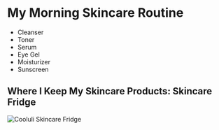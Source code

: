 # **My Morning Skincare Routine**

* Cleanser
* Toner
* Serum
* Eye Gel
* Moisturizer
* Sunscreen

## Where I Keep My Skincare Products: Skincare Fridge

![Cooluli Skincare Fridge](https://user-images.githubusercontent.com/98491950/218397079-db908991-fbe5-49f7-b8ff-501788750dcc.jpg)
